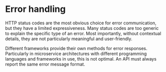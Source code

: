 # Error handling

HTTP status codes are the most obvious choice for error communication, but they have a limited expressiveness. Many status codes are too generic to explain the specific type of an error. Most importantly, without contextual details, they are not particularly meaningful and user-friendly.

Different frameworks provide their own methods for error responses. Particularly in microservice architectures with different programming languages and frameworks in use, this is not optimal. An API must always report the same error message format.
